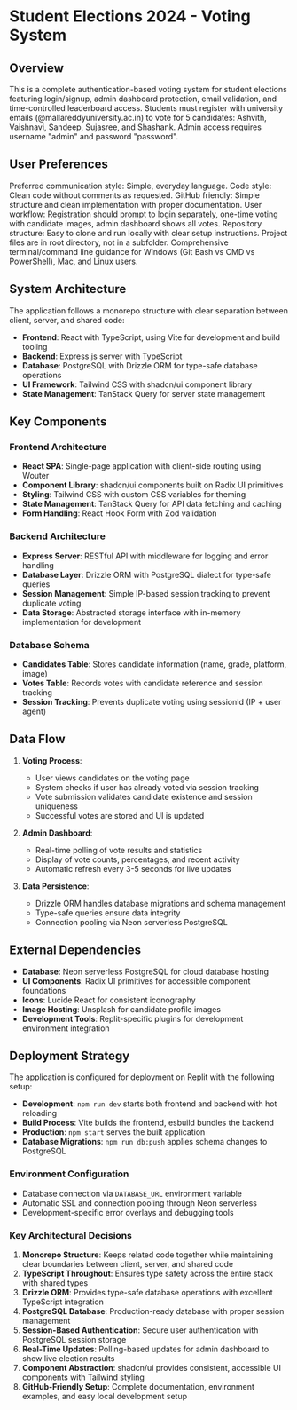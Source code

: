 # Student Elections 2024 - Voting System

## Overview

This is a complete authentication-based voting system for student elections featuring login/signup, admin dashboard protection, email validation, and time-controlled leaderboard access. Students must register with university emails (@mallareddyuniversity.ac.in) to vote for 5 candidates: Ashvith, Vaishnavi, Sandeep, Sujasree, and Shashank. Admin access requires username "admin" and password "password".

## User Preferences

Preferred communication style: Simple, everyday language.
Code style: Clean code without comments as requested.
GitHub friendly: Simple structure and clean implementation with proper documentation.
User workflow: Registration should prompt to login separately, one-time voting with candidate images, admin dashboard shows all votes.
Repository structure: Easy to clone and run locally with clear setup instructions. Project files are in root directory, not in a subfolder. Comprehensive terminal/command line guidance for Windows (Git Bash vs CMD vs PowerShell), Mac, and Linux users.

## System Architecture

The application follows a monorepo structure with clear separation between client, server, and shared code:

- **Frontend**: React with TypeScript, using Vite for development and build tooling
- **Backend**: Express.js server with TypeScript
- **Database**: PostgreSQL with Drizzle ORM for type-safe database operations
- **UI Framework**: Tailwind CSS with shadcn/ui component library
- **State Management**: TanStack Query for server state management

## Key Components

### Frontend Architecture
- **React SPA**: Single-page application with client-side routing using Wouter
- **Component Library**: shadcn/ui components built on Radix UI primitives
- **Styling**: Tailwind CSS with custom CSS variables for theming
- **State Management**: TanStack Query for API data fetching and caching
- **Form Handling**: React Hook Form with Zod validation

### Backend Architecture
- **Express Server**: RESTful API with middleware for logging and error handling
- **Database Layer**: Drizzle ORM with PostgreSQL dialect for type-safe queries
- **Session Management**: Simple IP-based session tracking to prevent duplicate voting
- **Data Storage**: Abstracted storage interface with in-memory implementation for development

### Database Schema
- **Candidates Table**: Stores candidate information (name, grade, platform, image)
- **Votes Table**: Records votes with candidate reference and session tracking
- **Session Tracking**: Prevents duplicate voting using sessionId (IP + user agent)

## Data Flow

1. **Voting Process**:
   - User views candidates on the voting page
   - System checks if user has already voted via session tracking
   - Vote submission validates candidate existence and session uniqueness
   - Successful votes are stored and UI is updated

2. **Admin Dashboard**:
   - Real-time polling of vote results and statistics
   - Display of vote counts, percentages, and recent activity
   - Automatic refresh every 3-5 seconds for live updates

3. **Data Persistence**:
   - Drizzle ORM handles database migrations and schema management
   - Type-safe queries ensure data integrity
   - Connection pooling via Neon serverless PostgreSQL

## External Dependencies

- **Database**: Neon serverless PostgreSQL for cloud database hosting
- **UI Components**: Radix UI primitives for accessible component foundations
- **Icons**: Lucide React for consistent iconography
- **Image Hosting**: Unsplash for candidate profile images
- **Development Tools**: Replit-specific plugins for development environment integration

## Deployment Strategy

The application is configured for deployment on Replit with the following setup:

- **Development**: `npm run dev` starts both frontend and backend with hot reloading
- **Build Process**: Vite builds the frontend, esbuild bundles the backend
- **Production**: `npm start` serves the built application
- **Database Migrations**: `npm run db:push` applies schema changes to PostgreSQL

### Environment Configuration
- Database connection via `DATABASE_URL` environment variable
- Automatic SSL and connection pooling through Neon serverless
- Development-specific error overlays and debugging tools

### Key Architectural Decisions

1. **Monorepo Structure**: Keeps related code together while maintaining clear boundaries between client, server, and shared code
2. **TypeScript Throughout**: Ensures type safety across the entire stack with shared types
3. **Drizzle ORM**: Provides type-safe database operations with excellent TypeScript integration
4. **PostgreSQL Database**: Production-ready database with proper session management
5. **Session-Based Authentication**: Secure user authentication with PostgreSQL session storage
6. **Real-Time Updates**: Polling-based updates for admin dashboard to show live election results
7. **Component Abstraction**: shadcn/ui provides consistent, accessible UI components with Tailwind styling
8. **GitHub-Friendly Setup**: Complete documentation, environment examples, and easy local development setup